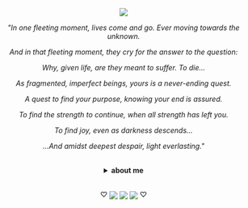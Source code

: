 <p align="center"> <img src="https://komarev.com/ghpvc/?username=finalfantasyxivonline&label=　scions　&color=90c000&style=plastic"/> </p><div align="center">

<div align="center">
<p><i>"In one fleeting moment, lives come and go. Ever moving towards the unknown.</p>
<p>And in that fleeting moment, they cry for the answer to the question:</p>
<p>Why, given life, are they meant to suffer. To die...</p>
<p>As fragmented, imperfect beings, yours is a never-ending quest.</p>
<p>A quest to find your purpose, knowing your end is assured.</p>
<p>To find the strength to continue, when all strength has left you.</p>
<p>To find joy, even as darkness descends...</p>
<p>...And amidst deepest despair, light everlasting."</i></p>
<br>
<details>
<summary><b>about me</b></summary>

<p>yo waddup, my name is jade. i like grilled cheese. this is a placeholder until i get my new strawpage up and running...</p>
<p>im in a whole soup of fandoms, and the 'main ones' change often; aside from one, which im sure you can guess</p>
<p>as of writing, my main fandoms are <b>final fantasy xiv</b>, <b>kingdom hearts</b>, <b>the world ends with you</b>, and <b>garfield</b>! how fun :)</p>
<p><b>ponytown info:</b> i can normally be found on either of the benches at docks, alone or with friends. feel free to sit with me, just know im more likely to talk if you whisper me!</p>
<p>lets be friends! sending lots of love to you all</p>
</details>
<br>
  <p align="center">♡ <img src="https://graphic.neocities.org/kitten3.gif" align="center"> <img src="https://graphic.neocities.org/kitten2.gif" align="center"> <img src="https://graphic.neocities.org/kitten10.gif" align="center"> ♡
